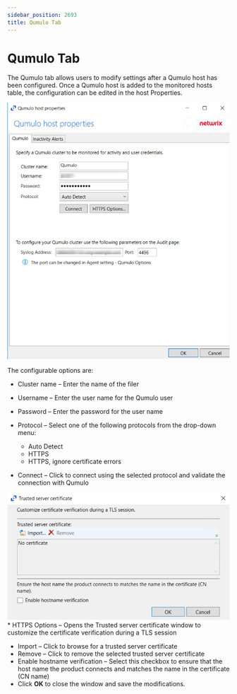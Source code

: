 ```yaml
---
sidebar_position: 2693
title: Qumulo Tab
---
```


# Qumulo Tab

The Qumulo tab allows users to modify settings after a Qumulo host has been configured. Once a Qumulo host is added to the monitored hosts table, the configuration can be edited in the host Properties.

![Qumulo Host Properties](../../../../../../../static/images/ActivityMonitor_8.0/Content/Resources/Images/ActivityMonitor/AddHost/QumuloHost/QumuloHostProperties.png "Qumulo Host Properties")

The configurable options are:

* Cluster name – Enter the name of the filer
* Username – Enter the user name for the Qumulo user
* Password – Enter the password for the user name
* Protocol – Select one of the following protocols from the drop-down menu:

  * Auto Detect
  * HTTPS
  * HTTPS, ignore certificate errors

* Connect – Click to connect using the selected protocol and validate the connection with Qumulo

![Trusted Server Certificate popup window](../../../../../../../static/images/ActivityMonitor_8.0/Content/Resources/Images/ActivityMonitor/AddHost/TrustedServerCertificate.png "Trusted Server Certificate popup window")* HTTPS Options – Opens the Trusted server certificate window to customize the certificate verification during a TLS session

  * Import – Click to browse for a trusted server certificate
  * Remove – Click to remove the selected trusted server certificate
  * Enable hostname verification – Select this checkbox to ensure that the host name the product connects and matches the name in the certificate (CN name)
  * Click **OK** to close the window and save the modifications.